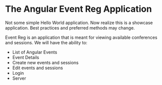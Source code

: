 The Angular Event Reg Application
=================================

Not some simple Hello World application. Now realize this is a showcase
application. Best practices and preferred methods may change.

Event Reg is an application that is meant for viewing available conferences and
sessions. We will have the ability to:

- List of Angular Events
- Event Details
- Create new events and sessions
- Edit events and sessions
- Login
- Server
